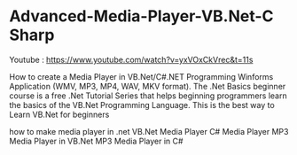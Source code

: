 # Advanced-Media-Player-VB.Net-C Sharp

Youtube : https://www.youtube.com/watch?v=yxVOxCkVrec&t=11s

How to create a Media Player in VB.Net/C#.NET Programming Winforms Application (WMV, MP3, MP4, WAV,  MKV format). The .Net Basics beginner course is a free .Net Tutorial Series that helps beginning programmers learn the basics of the VB.Net Programming Language. This is the best way to Learn VB.Net for beginners


how to make media player in .net
VB.Net Media Player
C# Media Player
MP3 Media Player in VB.Net
MP3 Media Player in C#

